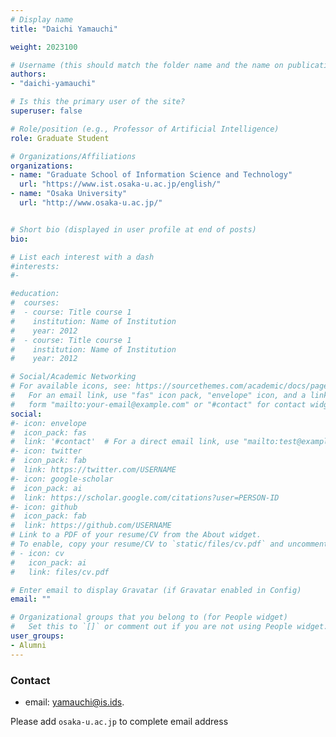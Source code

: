```yaml
---
# Display name
title: "Daichi Yamauchi"

weight: 2023100

# Username (this should match the folder name and the name on publications)
authors:
- "daichi-yamauchi"

# Is this the primary user of the site?
superuser: false

# Role/position (e.g., Professor of Artificial Intelligence)
role: Graduate Student

# Organizations/Affiliations
organizations:
- name: "Graduate School of Information Science and Technology"
  url: "https://www.ist.osaka-u.ac.jp/english/"
- name: "Osaka University"
  url: "http://www.osaka-u.ac.jp/"


# Short bio (displayed in user profile at end of posts)
bio: 

# List each interest with a dash
#interests:
#- 

#education:
#  courses:
#  - course: Title course 1
#    institution: Name of Institution
#    year: 2012
#  - course: Title course 1
#    institution: Name of Institution
#    year: 2012

# Social/Academic Networking
# For available icons, see: https://sourcethemes.com/academic/docs/page-builder/#icons
#   For an email link, use "fas" icon pack, "envelope" icon, and a link in the
#   form "mailto:your-email@example.com" or "#contact" for contact widget.
social:
#- icon: envelope
#  icon_pack: fas
#  link: '#contact'  # For a direct email link, use "mailto:test@example.org".
#- icon: twitter
#  icon_pack: fab
#  link: https://twitter.com/USERNAME
#- icon: google-scholar
#  icon_pack: ai
#  link: https://scholar.google.com/citations?user=PERSON-ID
#- icon: github
#  icon_pack: fab
#  link: https://github.com/USERNAME
# Link to a PDF of your resume/CV from the About widget.
# To enable, copy your resume/CV to `static/files/cv.pdf` and uncomment the lines below.
# - icon: cv
#   icon_pack: ai
#   link: files/cv.pdf

# Enter email to display Gravatar (if Gravatar enabled in Config)
email: ""

# Organizational groups that you belong to (for People widget)
#   Set this to `[]` or comment out if you are not using People widget.
user_groups:
- Alumni
---
```

### Contact
- email: yamauchi@is.ids.


Please add `osaka-u.ac.jp` to complete email address
